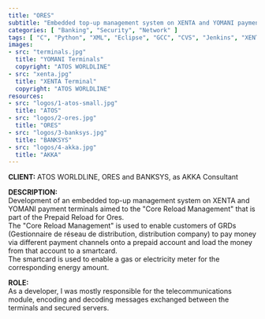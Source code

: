 ```yaml
---
title: "ORES"
subtitle: "Embedded top-up management system on XENTA and YOMANI payment terminals"
categories: [ "Banking", "Security", "Network" ]
tags: [ "C", "Python", "XML", "Eclipse", "GCC", "CVS", "Jenkins", "XENTA", "YOMANI", "Agile", "Linux" ]
images:
- src: "terminals.jpg"
  title: "YOMANI Terminals"
  copyright: "ATOS WORLDLINE"
- src: "xenta.jpg"
  title: "XENTA Terminal"
  copyright: "ATOS WORLDLINE"
resources:
- src: "logos/1-atos-small.jpg"
  title: "ATOS"
- src: "logos/2-ores.jpg"
  title: "ORES"
- src: "logos/3-banksys.jpg"
  title: "BANKSYS"
- src: "logos/4-akka.jpg"
  title: "AKKA"
---
```


<b>CLIENT:</b> ATOS WORLDLINE, ORES and BANKSYS, as AKKA Consultant<br>

<b>DESCRIPTION:</b><br>
Development of an embedded top-up management system on XENTA and YOMANI payment terminals aimed to the "Core Reload Management" that is part of the Prepaid Reload for Ores.<br>
The "Core Reload Management" is used to enable customers of GRDs (Gestionnaire de réseau de distribution, distribution company) to pay money via different payment channels onto a prepaid account and load the money from that account to a smartcard.<br>
The smartcard is used to enable a gas or electricity meter for the corresponding energy amount.<br>

<b>ROLE:</b><br>
As a developer, I was mostly responsible for the telecommunications module, encoding and decoding messages exchanged between the terminals and secured servers.<br>
